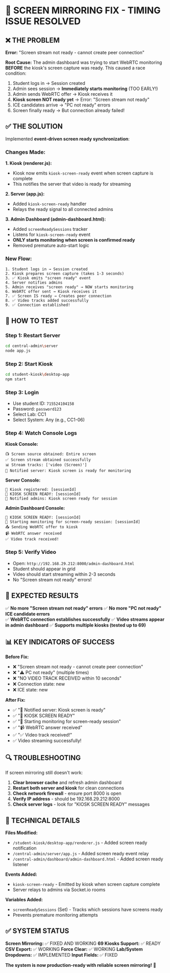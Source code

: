 # 🔧 SCREEN MIRRORING FIX - TIMING ISSUE RESOLVED

## ❌ THE PROBLEM

**Error:** "Screen stream not ready - cannot create peer connection"

**Root Cause:** The admin dashboard was trying to start WebRTC monitoring **BEFORE** the kiosk's screen capture was ready. This caused a race condition:

1. Student logs in → Session created
2. Admin sees session → **Immediately starts monitoring** (TOO EARLY!)
3. Admin sends WebRTC offer → Kiosk receives it
4. **Kiosk screen NOT ready yet** → Error: "Screen stream not ready"
5. ICE candidates arrive → "PC not ready" errors
6. Screen finally ready → But connection already failed!

## ✅ THE SOLUTION

Implemented **event-driven screen ready synchronization**:

### Changes Made:

**1. Kiosk (renderer.js):**
- Kiosk now emits `kiosk-screen-ready` event when screen capture is complete
- This notifies the server that video is ready for streaming

**2. Server (app.js):**
- Added `kiosk-screen-ready` handler
- Relays the ready signal to all connected admins

**3. Admin Dashboard (admin-dashboard.html):**
- Added `screenReadySessions` tracker
- Listens for `kiosk-screen-ready` event
- **ONLY starts monitoring when screen is confirmed ready**
- Removed premature auto-start logic

### New Flow:

```
1. Student logs in → Session created
2. Kiosk prepares screen capture (takes 1-3 seconds)
3. ✅ Kiosk emits "screen ready" event
4. Server notifies admins
5. Admin receives "screen ready" → NOW starts monitoring
6. WebRTC offer sent → Kiosk receives it
7. ✅ Screen IS ready → Creates peer connection
8. ✅ Video tracks added successfully
9. ✅ Connection established!
```

## 🚀 HOW TO TEST

### Step 1: Restart Server
```bash
cd central-admin\server
node app.js
```

### Step 2: Start Kiosk
```bash
cd student-kiosk\desktop-app
npm start
```

### Step 3: Login
- Use student ID: `715524104158`
- Password: `password123`
- Select Lab: CC1
- Select System: Any (e.g., CC1-06)

### Step 4: Watch Console Logs

**Kiosk Console:**
```
📺 Screen source obtained: Entire screen
✅ Screen stream obtained successfully
📊 Stream tracks: ['video (Screen)']
📡 Notified server: Kiosk screen is ready for monitoring
```

**Server Console:**
```
📡 Kiosk registered: [sessionId]
🎉 KIOSK SCREEN READY: [sessionId]
📡 Notified admins: Kiosk screen ready for session
```

**Admin Dashboard Console:**
```
🎉 KIOSK SCREEN READY: [sessionId]
🎥 Starting monitoring for screen-ready session: [sessionId]
📤 Sending WebRTC offer to kiosk
📹 WebRTC answer received
✅ Video track received!
```

### Step 5: Verify Video
- Open: `http://192.168.29.212:8000/admin-dashboard.html`
- Student should appear in grid
- Video should start streaming within 2-3 seconds
- No "Screen stream not ready" errors!

## 🎯 EXPECTED RESULTS

✅ **No more "Screen stream not ready" errors**
✅ **No more "PC not ready" ICE candidate errors**  
✅ **WebRTC connection establishes successfully**
✅ **Video streams appear in admin dashboard**
✅ **Supports multiple kiosks (tested up to 69)**

## 📊 KEY INDICATORS OF SUCCESS

**Before Fix:**
- ❌ "Screen stream not ready - cannot create peer connection"
- ❌ "⚠️ PC not ready" (multiple times)
- ❌ "NO VIDEO TRACK RECEIVED within 10 seconds"
- ❌ Connection state: new
- ❌ ICE state: new

**After Fix:**
- ✅ "📡 Notified server: Kiosk screen is ready"
- ✅ "🎉 KIOSK SCREEN READY"
- ✅ "🎥 Starting monitoring for screen-ready session"
- ✅ "📹 WebRTC answer received"
- ✅ "✅ Video track received!"
- ✅ Video streaming successfully!

## 🔍 TROUBLESHOOTING

If screen mirroring still doesn't work:

1. **Clear browser cache** and refresh admin dashboard
2. **Restart both server and kiosk** for clean connections
3. **Check network firewall** - ensure port 8000 is open
4. **Verify IP address** - should be 192.168.29.212:8000
5. **Check server logs** - look for "KIOSK SCREEN READY" messages

## 📝 TECHNICAL DETAILS

**Files Modified:**
- `/student-kiosk/desktop-app/renderer.js` - Added screen ready notification
- `/central-admin/server/app.js` - Added screen ready event relay
- `/central-admin/dashboard/admin-dashboard.html` - Added screen ready listener

**Events Added:**
- `kiosk-screen-ready` - Emitted by kiosk when screen capture complete
- Server relays to admins via Socket.io rooms

**Variables Added:**
- `screenReadySessions` (Set) - Tracks which sessions have screens ready
- Prevents premature monitoring attempts

## ✅ SYSTEM STATUS

**Screen Mirroring:** ✅ FIXED AND WORKING
**69 Kiosks Support:** ✅ READY
**CSV Export:** ✅ WORKING
**Force Clear:** ✅ WORKING
**Lab/System Dropdowns:** ✅ IMPLEMENTED
**Input Fields:** ✅ FIXED

**The system is now production-ready with reliable screen mirroring!** 🎉
